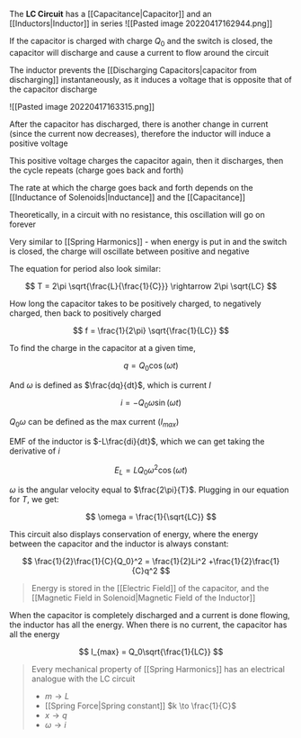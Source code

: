 The **LC Circuit** has a [[Capacitance|Capacitor]] and an [[Inductors|Inductor]] in series
![[Pasted image 20220417162944.png]]

If the capacitor is charged with charge $Q_0$ and the switch is closed, the capacitor will discharge and cause a current to flow around the circuit

The inductor prevents the [[Discharging Capacitors|capacitor from discharging]] instantaneously, as it induces a voltage that is opposite that of the capacitor discharge 

![[Pasted image 20220417163315.png]]

After the capacitor has discharged, there is another change in current (since the current now decreases), therefore the inductor will induce a positive voltage

This positive voltage charges the capacitor again, then it discharges, then the cycle repeats (charge goes back and forth)

The rate at which the charge goes back and forth depends on the [[Inductance of Solenoids|Inductance]] and the [[Capacitance]]

Theoretically, in a circuit with no resistance, this oscillation will go on forever

Very similar to [[Spring Harmonics]] - when energy is put in and the switch is closed, the charge will oscillate between positive and negative

The equation for period also look similar:

$$
T = 2\pi \sqrt{\frac{L}{\frac{1}{C}}} \rightarrow 2\pi \sqrt{LC}
$$

How long the capacitor takes to be positively charged, to negatively charged, then back to positively charged

$$
f = \frac{1}{2\pi} \sqrt{\frac{1}{LC}}
$$

To find the charge in the capacitor at a given time, 

$$
q = Q_0 \cos{(\omega t)}
$$

And $\omega$ is defined as $\frac{dq}{dt}$, which is current $I$

$$
i = -Q_0 \omega \sin{(\omega t)}
$$

$Q_0 \omega$ can be defined as the max current ($I_{max}$)

EMF of the inductor is  $-L\frac{di}{dt}$, which we can get taking the derivative of $i$

$$
E_L = LQ_0 \omega^2 \cos{(\omega t)}
$$

$\omega$ is the angular velocity equal to $\frac{2\pi}{T}$. Plugging in our equation for $T$, we get:

$$
\omega = \frac{1}{\sqrt{LC}}
$$

This circuit also displays conservation of energy, where the energy between the capacitor and the inductor is always constant:

$$
\frac{1}{2}\frac{1}{C}{Q_0}^2 = \frac{1}{2}Li^2 +\frac{1}{2}\frac{1}{C}q^2
$$

> Energy is stored in the [[Electric Field]] of the capacitor, and the [[Magnetic Field in Solenoid|Magnetic Field of the Inductor]]

When the capacitor is completely discharged and a current is done flowing, the inductor has all the energy. When there is no current, the capacitor has all the energy

$$
I_{max} = Q_0\sqrt{\frac{1}{LC}}
$$

> Every mechanical property of [[Spring Harmonics]] has an electrical analogue with the LC circuit
> - $m \to L$
> - [[Spring Force|Spring constant]] $k \to \frac{1}{C}$
> - $x \to q$
> - $\omega \to i$

